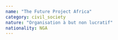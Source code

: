 ```yaml
---
name: "The Future Project Africa"
category: civil_society
nature: "Organisation à but non lucratif"
nationality: NGA
---
```

    